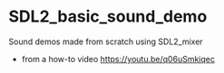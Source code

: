 # SDL2_basic_sound_demo

Sound demos made from scratch using SDL2_mixer

* from a how-to video https://youtu.be/q06uSmkiqec